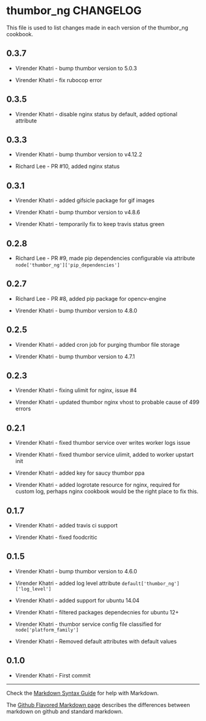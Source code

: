 thumbor_ng CHANGELOG
====================

This file is used to list changes made in each version of the thumbor_ng cookbook.

0.3.7
-----

- Virender Khatri - bump thumbor version to 5.0.3

- Virender Khatri - fix rubocop error

0.3.5
-----

- Virender Khatri - disable nginx status by default, added optional attribute

0.3.3
-----

- Virender Khatri - bump thumbor version to v4.12.2

- Richard Lee - PR #10, added nginx status

0.3.1
-----

- Virender Khatri - added gifsicle package for gif images

- Virender Khatri - bump thumbor version to v4.8.6

- Virender Khatri - temporarily fix to keep travis status green

0.2.8
-----

- Richard Lee - PR #9, made pip dependencies configurable via attribute `node['thumbor_ng']['pip_dependencies']`

0.2.7
-----

- Richard Lee - PR #8, added pip package for opencv-engine

- Virender Khatri - bump thumbor version to 4.8.0

0.2.5
-----

- Virender Khatri - added cron job for purging thumbor file storage

- Virender Khatri - bump thumbor version to 4.7.1

0.2.3
-----

- Virender Khatri - fixing ulimit for nginx, issue #4

- Virender Khatri - updated thumbor nginx vhost to probable cause of 499 errors

0.2.1
-----

- Virender Khatri - fixed thumbor service over writes worker logs issue

- Virender Khatri - fixed thumbor service ulimit, added to worker upstart init

- Virender Khatri - added key for saucy thumbor ppa

- Virender Khatri - added logrotate resource for nginx, required for custom log, perhaps nginx cookbook
                    would be the right place to fix this.

0.1.7
-----

- Virender Khatri - added travis ci support

- Virender Khatri - fixed foodcritic

0.1.5
-----

- Virender Khatri - bump thumbor version to 4.6.0

- Virender Khatri - added log level attribute `default['thumbor_ng']['log_level']`

- Virender Khatri - added support for ubuntu 14.04

- Virender Khatri - filtered packages dependecnies for ubuntu 12+

- Virender Khatri - thumbor service config file classified for `node['platform_family']`

- Virender Khatri - Removed default attributes with default values

0.1.0
-----

- Virender Khatri - First commit

- - -
Check the [Markdown Syntax Guide](http://daringfireball.net/projects/markdown/syntax) for help with Markdown.

The [Github Flavored Markdown page](http://github.github.com/github-flavored-markdown/) describes the differences between markdown on github and standard markdown.
